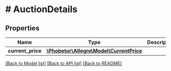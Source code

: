 # # AuctionDetails

## Properties

Name | Type | Description | Notes
------------ | ------------- | ------------- | -------------
**current_price** | [**\Phobetor\Allegro\Model\CurrentPrice**](CurrentPrice.md) |  |

[[Back to Model list]](../../README.md#models) [[Back to API list]](../../README.md#endpoints) [[Back to README]](../../README.md)
